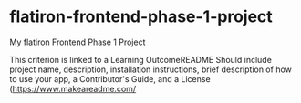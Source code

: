 # flatiron-frontend-phase-1-project
My flatiron Frontend Phase 1 Project

This criterion is linked to a Learning OutcomeREADME
Should include project name, description, installation instructions, brief description of how to use your app, a Contributor's Guide, and a License (https://www.makeareadme.com/
